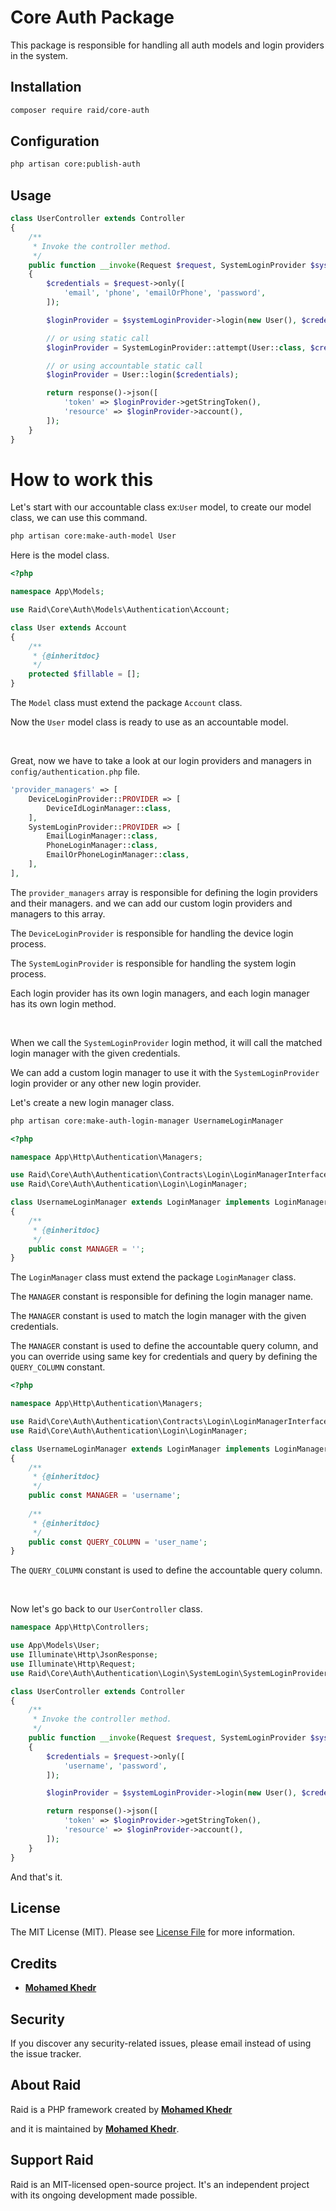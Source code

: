 # Core Auth Package

This package is responsible for handling all auth models and login providers in the system.

## Installation

``` bash
composer require raid/core-auth
```

## Configuration

``` bash
php artisan core:publish-auth
```


## Usage

``` php
class UserController extends Controller
{
    /**
     * Invoke the controller method.
     */
    public function __invoke(Request $request, SystemLoginProvider $systemLoginProvider): JsonResponse
    {
        $credentials = $request->only([
            'email', 'phone', 'emailOrPhone', 'password',
        ]);

        $loginProvider = $systemLoginProvider->login(new User(), $credentials);

        // or using static call
        $loginProvider = SystemLoginProvider::attempt(User::class, $credentials);

        // or using accountable static call
        $loginProvider = User::login($credentials);

        return response()->json([
            'token' => $loginProvider->getStringToken(),
            'resource' => $loginProvider->account(),
        ]);
    }
}
```

# How to work this

Let's start with our accountable class ex:`User` model,
to create our model class, we can use this command.

``` bash
php artisan core:make-auth-model User
```

Here is the model class.

``` php
<?php

namespace App\Models;

use Raid\Core\Auth\Models\Authentication\Account;

class User extends Account
{
    /**
     * {@inheritdoc}
     */
    protected $fillable = [];
}
```

The `Model` class must extend the package `Account` class.

Now the `User` model class is ready to use as an accountable model.

<br>

Great, now we have to take a look at our login providers and managers in `config/authentication.php` file.

``` php
'provider_managers' => [
    DeviceLoginProvider::PROVIDER => [
        DeviceIdLoginManager::class,
    ],
    SystemLoginProvider::PROVIDER => [
        EmailLoginManager::class,
        PhoneLoginManager::class,
        EmailOrPhoneLoginManager::class,
    ],
],
```

The `provider_managers` array is responsible for defining the login providers and their managers.
and we can add our custom login providers and managers to this array.

The `DeviceLoginProvider` is responsible for handling the device login process.

The `SystemLoginProvider` is responsible for handling the system login process.

Each login provider has its own login managers, and each login manager has its own login method.

<br>

When we call the `SystemLoginProvider` login method,
it will call the matched login manager with the given credentials.

We can add a custom login manager to use it with the `SystemLoginProvider` login provider or any other new login provider.

Let's create a new login manager class.

``` bash
php artisan core:make-auth-login-manager UsernameLoginManager
```

``` php
<?php

namespace App\Http\Authentication\Managers;

use Raid\Core\Auth\Authentication\Contracts\Login\LoginManagerInterface;
use Raid\Core\Auth\Authentication\Login\LoginManager;

class UsernameLoginManager extends LoginManager implements LoginManagerInterface
{
    /**
     * {@inheritdoc}
     */
    public const MANAGER = '';
}

```

The `LoginManager` class must extend the package `LoginManager` class.

The `MANAGER` constant is responsible for defining the login manager name.

The `MANAGER` constant is used to match the login manager with the given credentials.

The `MANAGER` constant is used to define the accountable query column,
and you can override using same key for credentials and query by defining the `QUERY_COLUMN` constant.

``` php
<?php

namespace App\Http\Authentication\Managers;

use Raid\Core\Auth\Authentication\Contracts\Login\LoginManagerInterface;
use Raid\Core\Auth\Authentication\Login\LoginManager;

class UsernameLoginManager extends LoginManager implements LoginManagerInterface
{
    /**
     * {@inheritdoc}
     */
    public const MANAGER = 'username';
    
    /**
     * {@inheritdoc}
     */
    public const QUERY_COLUMN = 'user_name';
}
```

The `QUERY_COLUMN` constant is used to define the accountable query column.

<br>

Now let's go back to our `UserController` class.

``` php
namespace App\Http\Controllers;

use App\Models\User;
use Illuminate\Http\JsonResponse;
use Illuminate\Http\Request;
use Raid\Core\Auth\Authentication\Login\SystemLogin\SystemLoginProvider;

class UserController extends Controller
{
    /**
     * Invoke the controller method.
     */
    public function __invoke(Request $request, SystemLoginProvider $systemLoginProvider): JsonResponse
    {
        $credentials = $request->only([
            'username', 'password',
        ]);

        $loginProvider = $systemLoginProvider->login(new User(), $credentials);

        return response()->json([
            'token' => $loginProvider->getStringToken(),
            'resource' => $loginProvider->account(),
        ]);
    }
}
```
And that's it.

## License

The MIT License (MIT). Please see [License File](LICENSE.md) for more information.

## Credits

- **[Mohamed Khedr](https://github.com/MohamedKhedr700)**

## Security

If you discover any security-related issues, please email
instead of using the issue tracker.

## About Raid

Raid is a PHP framework created by **[Mohamed Khedr](https://github.com/MohamedKhedr700)**

and it is maintained by **[Mohamed Khedr](https://github.com/MohamedKhedr700)**.

## Support Raid

Raid is an MIT-licensed open-source project. It's an independent project with its ongoing development made possible.

